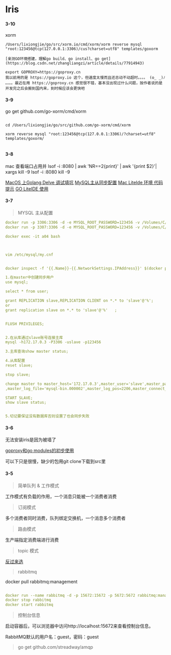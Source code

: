 

# Iris 





#### 3-10
xorm
```
/Users/lixiongjie/go/src/xorm.io/cmd/xorm/xorm reverse mysql "root:123456@tcp(127.0.0.1:3306)/cus?charset=utf8" templates/goxorm

[亲测GO环境搭建，理解go build、go install、go get](https://blog.csdn.net/zhangliangzi/article/details/77914943)

export GOPROXY=https://goproxy.cn
我以前用的是 https://goproxy.io 这个，但速度太慢而且还总动不动超时。。。。 (o_ _)ﾉ 。。。。最近在用 https://goproxy.cn 感觉很不错，基本没出现过什么问题，按作者说的是开发完之后会搬到国内来，到时候应该会更快吧

```

#### 3-9


go get github.com/go-xorm/cmd/xorm

```shell

cd /Users/lixiongjie/go/src/github.com/go-xorm/cmd/xorm 

xorm reverse mysql "root:123456@tcp(127.0.0.1:3306)/?charset=utf8" templates/goxorm/


```




#### 3-8

mac 查看端口占用并
lsof -i :8080 | awk 'NR==2{print}' | awk '{print $2}'| xargs kill -9
lsof -i :8080
kill -9 

[MacOS 上Golang Delve 调试填坑](https://www.jianshu.com/p/137854be2458)
[MySQL主从同步配置](https://blog.csdn.net/qq_41782425/article/details/88621138)
[Mac LiteIde 环境 代码提示](https://www.jianshu.com/p/46f425ea4fb6)
[GO LiteIDE 使用](https://studygolang.com/articles/5996)

#### 3-7

> MYSQL 主从配置

```yaml
docker run -p 3306:3306 -d -e MYSQL_ROOT_PASSWORD=123456 -v /Volumes/C/JAVA/mysqldb:/var/lib/mysql 64e
docker run -p 3307:3306 -d -e MYSQL_ROOT_PASSWORD=123456 -v /Volumes/C/JAVA/mysqldb2:/var/lib/mysql b3b

docker exec -it a04 bash



vim /etc/mysql/my.cnf 


docker inspect -f '{{.Name}}-{{.NetworkSettings.IPAddress}}' $(docker ps -q)

1.在master中创建同步用户
use mysql;

select * from user;

grant REPLICATION slave,REPLICATION CLIENT on *.* to 'slave'@'%';
or
grant replication slave on *.* to 'slave'@'%'   ;


FLUSH PRIVILEGES;


2.在从库通过slave账号连接主库
mysql -h172.17.0.3 -P3306 -uslave -p123456

3.主库查询show master status;

4.从库配置
reset slave;

stop slave;

change master to master_host='172.17.0.3',master_user='slave',master_password='123456',master_port=3306
,master_log_file='mysql-bin.000002',master_log_pos=2206,master_connect_retry=30;

START SLAVE;  
show slave status;


5.切记要保证没有数据库否则设置了也会同步失败

```


#### 3-6

无法安装iris是因为被墙了

[goproxy和go modules的初步使用](https://blog.csdn.net/qq_42403866/article/details/93654421)

 可以下只是很慢，缺少的包用git clone下载到src里


#### 3-5

> 简单队列 & 工作模式

工作模式有负载的作用，一个消息只能被一个消费者消费

> 订阅模式

多个消费者同时消费，队列绑定交换机，一个消息多个消费者

> 路由模式

生产端指定消费端进行消费

> topic 模式

[反过来选](https://www.cnblogs.com/LUA123/p/8477387.html)

> rabbitmq 

docker pull rabbitmq:management

```yaml

docker run --name rabbitmq -d -p 15672:15672 -p 5672:5672 rabbitmq:management
docker stop rabbitmq
docker start rabbitmq
```

>控制台信息 

启动容器后，可以浏览器中访问http://localhost:15672来查看控制台信息。

RabbitMQ默认的用户名：guest，密码：guest

>  go get github.com/streadway/amqp




```

```
